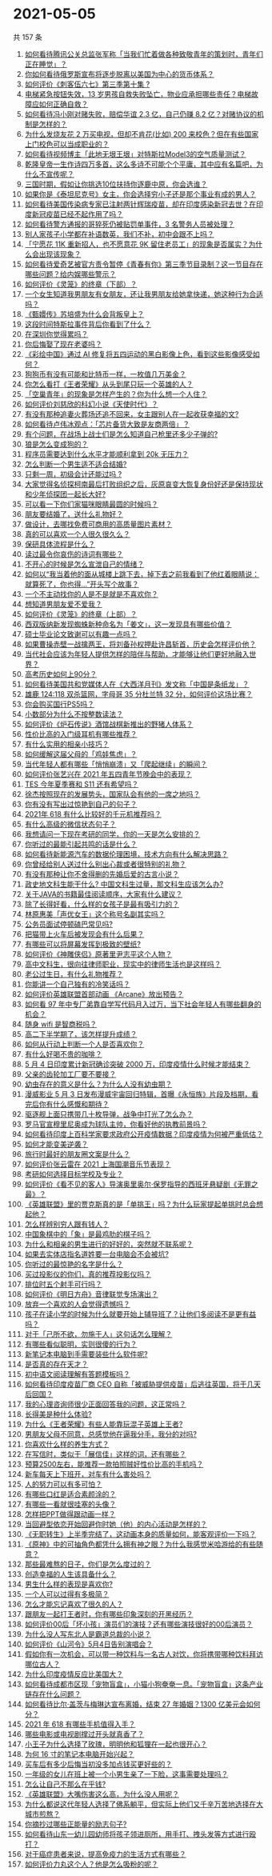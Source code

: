 # 2021-05-05

共 157 条

<!-- BEGIN -->
<!-- 最后更新时间 Wed May 05 2021 21:15:10 GMT+0800 (China Standard Time) -->

1. [如何看待腾讯公关总监张军称「当我们忙着做各种致敬青年的策划时，青年们正在睡觉」？](https://www.zhihu.com/question/457759935)
2. [你如何看待俄罗斯宣布将逐步脱离以美国为中心的货币体系？](https://www.zhihu.com/question/457750369)
3. [如何评价《刺客伍六七》第三季第十集 ?](https://www.zhihu.com/question/457898715)
4. [电梯紧急按钮失效，13
   岁男孩自救失败坠亡，物业应承担哪些责任？电梯故障应如何正确自救？](https://www.zhihu.com/question/457831377)
5. [如何看待冯小刚对赌失败，赔偿华谊 2.3 亿，自己仍赚 8.2
   亿？对赌协议的机制是怎样的？](https://www.zhihu.com/question/457531244)
6. [为什么发烧友花 2 万买电视，但却不肯花(比如) 200
   来校色？但在有些国家上门校色可以当成职业的？](https://www.zhihu.com/question/457647194)
7. [如何看待视频博主「此地无垠王垠」对特斯拉Model3的空气质量测试？](https://www.zhihu.com/question/457805911)
8. [乾隆皇帝一生作诗四万多首，这么多诗不可能个个平庸，其中应有名篇吧，为什么不宣传呢？](https://www.zhihu.com/question/452762954)
9. [三国时期，假如让你挑选10位扶持你逐鹿中原，你会选谁？](https://www.zhihu.com/question/452687156)
10. [如果你是《泰坦尼克号》女主，你会选择穷小子还是那个事业有成的男人？](https://www.zhihu.com/question/404721566)
11. [如何看待美国传染病专家已注射两针辉瑞疫苗，却在印度感染新冠去世？在印度新冠疫苗已经不起作用了吗？](https://www.zhihu.com/question/457803433)
12. [如何看待警方通报的哥猝死仍被贴罚单事件，3 名警务人员被处理？](https://www.zhihu.com/question/457851891)
13. [别人家孩子小学都在补语数英，我们不补，初中会跟不上吗？](https://www.zhihu.com/question/437581262)
14. [「宁愿花 11K 重新招人，也不愿意花 9K
    留住老员工」的现象是否属实？为什么会出现该现象？](https://www.zhihu.com/question/63878469)
15. [如何看待爱奇艺被官方责令暂停《青春有你》第三季节目录制？这一节目存在哪些问题？给内娱哪些警示？](https://www.zhihu.com/question/457851906)
16. [如何评价《灵笼》的终章（下部）？](https://www.zhihu.com/question/457793996)
17. [一个女生知道我男朋友有女朋友，还让我男朋友给她拿快递，她这种行为合适吗？](https://www.zhihu.com/question/452456284)
18. [《甄嬛传》苏培盛为什么会背叛皇上？](https://www.zhihu.com/question/456242618)
19. [这段时间特斯拉事件背后你看到了什么？](https://www.zhihu.com/question/455860663)
20. [在深圳你觉得累吗？](https://www.zhihu.com/question/304838170)
21. [你后悔娶了现在老婆吗？](https://www.zhihu.com/question/315457601)
22. [《彩绘中国》通过 AI
    修复将五四运动的黑白影像上色，看到这些影像感受如何？](https://www.zhihu.com/question/457739121)
23. [狗狗币有没有可能和比特币一样，一枚值几万美金？](https://www.zhihu.com/question/445598367)
24. [你怎么看打《王者荣耀》从头到尾只玩一个英雄的人？](https://www.zhihu.com/question/299758752)
25. [「空巢青年」的现象是怎样产生的？你为什么想一个人住？](https://www.zhihu.com/question/457137124)
26. [如何评价刘慈欣的科幻小说《天使时代》？](https://www.zhihu.com/question/50428892)
27. [有没有那种追妻火葬场还追不回来，女主跟别人在一起收获幸福的文?](https://www.zhihu.com/question/408254252)
28. [如何看待卢伟冰观点：「芯片备货大致是友商两倍」？](https://www.zhihu.com/question/457096949)
29. [有个问题，在战场上战士们是怎么知道自己枪里还多少子弹的?](https://www.zhihu.com/question/457546333)
30. [狼是怎么变成狗的？](https://www.zhihu.com/question/457687785)
31. [程序员需要达到什么水平才能顺利拿到 20k 无压力？](https://www.zhihu.com/question/47597895)
32. [怎么判断一个男生适不适合结婚?](https://www.zhihu.com/question/374079870)
33. [只剩一周，初级会计还能过吗 ?](https://www.zhihu.com/question/454746070)
34. [大家觉得名侦探柯南最后打败组织之后，灰原哀变大恢复身份好还是保持现状和少年侦探团一起长大好?](https://www.zhihu.com/question/457584898)
35. [可以看一下你们家猫咪眼睛最圆的时候吗？](https://www.zhihu.com/question/454066115)
36. [朋友要结婚了，送什么礼物好？](https://www.zhihu.com/question/20063097)
37. [做设计，去哪找免费可商用的高质量图片素材？](https://www.zhihu.com/question/294157721)
38. [真的可以喜欢一个人很久很久么？](https://www.zhihu.com/question/457083666)
39. [保研具体流程是什么？](https://www.zhihu.com/question/342150894)
40. [读过最令你哀伤的诗词有哪些？](https://www.zhihu.com/question/457576263)
41. [不开心的时候是怎么宣泄自己的情绪？](https://www.zhihu.com/question/455014687)
42. [如何以“我当着他的面从城楼上跳下去，掉下去之前我看到了他红着眼睛说：就算死了，你也得…”开头写个故事？](https://www.zhihu.com/question/446137328)
43. [一个不主动找你的人是不是就是不喜欢你？](https://www.zhihu.com/question/393194088)
44. [想知道男朋友爱不爱我？](https://www.zhihu.com/question/300147312)
45. [如何评价《灵笼》的终章（上部）？](https://www.zhihu.com/question/457072944)
46. [西双版纳新发现蜘蛛新种命名为「姜文」，这一发现具有哪些价值？](https://www.zhihu.com/question/457371552)
47. [硕士毕业论文致谢可以有趣一点吗？](https://www.zhihu.com/question/401076265)
48. [如果曹操赤壁一战擒两王，将刘备孙权押赴许昌斩首，历史会怎样评价他？](https://www.zhihu.com/question/456699039)
49. [当代社会应该为年轻人提供怎样的陪伴与帮助，才能够让他们更好地融入世界？](https://www.zhihu.com/question/457136828)
50. [高考历史如何上90分？](https://www.zhihu.com/question/315798137)
51. [如何看待美国共和党媒体人在《大西洋月刊》发文称「中国是条纸龙」？](https://www.zhihu.com/question/457843760)
52. [雄鹿 124:118 双杀篮网，字母哥 35 分杜兰特 32
    分，如何评价这场比赛？](https://www.zhihu.com/question/457870431)
53. [你会购买国行PS5吗？](https://www.zhihu.com/question/439176866)
54. [小数部分为什么不按整数读法？](https://www.zhihu.com/question/456963708)
55. [如何评价《炉石传说》酒馆战棋新推出的野猪人体系？](https://www.zhihu.com/question/457232229)
56. [性价比高的入门级耳机有哪些推荐？](https://www.zhihu.com/question/51811329)
57. [有什么实用的相亲小技巧？](https://www.zhihu.com/question/365372856)
58. [如何缓解这届父母的「鸡娃焦虑」？](https://www.zhihu.com/question/451871565)
59. [当代年轻人都有哪些「悄悄崩溃」又「爬起继续」的瞬间？](https://www.zhihu.com/question/457125407)
60. [如何评价张艺兴在 2021 年五四青年节晚会中的表现？](https://www.zhihu.com/question/457808500)
61. [TES 今年夏季赛和 S11 还有希望吗？](https://www.zhihu.com/question/454359571)
62. [徐杰按照现在的发展势头，国家队会有他的一席之地吗？](https://www.zhihu.com/question/457739170)
63. [你有没有写出过惊艳到自己的句子？](https://www.zhihu.com/question/452573441)
64. [2021年 618 有什么比较好的千元机推荐吗？](https://www.zhihu.com/question/457282188)
65. [有什么高级的微信状态句子？](https://www.zhihu.com/question/440750252)
66. [我想请问一下现在考研的同学，你的一天是怎么安排的？](https://www.zhihu.com/question/410450910)
67. [你听过的最能引起共鸣的话是什么？](https://www.zhihu.com/question/37496011)
68. [如何看待新能源汽车的数据伦理困境，技术方向有什么解决思路？](https://www.zhihu.com/question/457543547)
69. [你曾经给别人送过什么别出心裁或者很特别的礼物？](https://www.zhihu.com/question/23207256)
70. [有没有那种让你不舍得删的先婚后爱的古言小说？](https://www.zhihu.com/question/353764357)
71. [政史地文科生能干什么? 中国文科生过量，那文科生应该怎么办?](https://www.zhihu.com/question/455156955)
72. [关于JAVA的书籍最佳阅读顺序，大家有什么建议？](https://www.zhihu.com/question/269505829)
73. [除了长得好看，什么样的女孩子是最有吸引力的？](https://www.zhihu.com/question/432679628)
74. [林原惠美「声优女王」这个称号名副其实吗？](https://www.zhihu.com/question/456884531)
75. [公务员面试停顿磕巴常见吗?](https://www.zhihu.com/question/448057643)
76. [把猫带上火车后被发现会有什么后果？](https://www.zhihu.com/question/265531373)
77. [有哪些可以将屏幕发挥到极致的壁纸?](https://www.zhihu.com/question/325648700)
78. [如何评价《神雕侠侣》原著里尹志平这个人物？](https://www.zhihu.com/question/21966003)
79. [高中文科生，很向往律师职业，现实中的律师生活也是这样吗？](https://www.zhihu.com/question/457653393)
80. [老公过生日，有什么礼物推荐？](https://www.zhihu.com/question/22873331)
81. [你能讲一个自己独有的冷笑话吗？](https://www.zhihu.com/question/412603379)
82. [如何评价英雄联盟首部动画 《Arcane》放出预告？](https://www.zhihu.com/question/457715264)
83. [如何看 97
    年中专厂弟靠自学写代码月入过万，当下社会年轻人有哪些翻身的机会？](https://www.zhihu.com/question/457749433)
84. [随身 wifi 是智商税吗？](https://www.zhihu.com/question/446103006)
85. [高二下半学期了，该怎样提升成绩？](https://www.zhihu.com/question/457346293)
86. [如何从行动上判断一个人是否喜欢你？](https://www.zhihu.com/question/452757029)
87. [有什么好喝不贵的咖啡？](https://www.zhihu.com/question/390644147)
88. [5 月 4 日印度累计新冠确诊突破 2000
    万，印度疫情什么时候才能结束？](https://www.zhihu.com/question/457761447)
89. [父亲的齿轮加工厂要不要接？](https://www.zhihu.com/question/450893153)
90. [幼虫存在的意义是什么？为什么人没有幼虫期？](https://www.zhihu.com/question/264314462)
91. [漫威影业 5 月 3
    日发布漫威宇宙回归特辑，首曝《永恒族》片段及档期，看完后你有什么感慨和期待？](https://www.zhihu.com/question/457703332)
92. [驱逐舰上面只携带几十枚导弹，战争中打光了怎么办？](https://www.zhihu.com/question/39027069)
93. [罗马官宣穆里尼奥成为球队主帅，你看好他的执教前景吗？](https://www.zhihu.com/question/457822516)
94. [如何看待印度上百科学家要求政府公开疫情数据？印度疫情为何被严重低估？](https://www.zhihu.com/question/457757785)
95. [如何才能变美逆袭？](https://www.zhihu.com/question/52287991)
96. [旅行时最好的朋友圈文案是什么？](https://www.zhihu.com/question/429650998)
97. [如何评价张云雷在 2021 上海国潮音乐节表现？](https://www.zhihu.com/question/457677090)
98. [考研如何选择目标学校及专业？](https://www.zhihu.com/question/31000102)
99. [如何评价《看不见的客人》导演奥里奥尔·保罗指导的西班牙悬疑剧《无罪之最》？](https://www.zhihu.com/question/453388234)
100. [《英雄联盟》里的贾克斯真的是「单挑王」吗？为什么玩家提起单挑时总会想起他？](https://www.zhihu.com/question/457010220)
101. [怎么样辨别穷人跟有钱人？](https://www.zhihu.com/question/349437220)
102. [中国象棋中的「象」是最鸡肋的棋子吗？](https://www.zhihu.com/question/39282356)
103. [为什么和相亲的男生进行的好好的，突然就不联系呢？](https://www.zhihu.com/question/455019918)
104. [如果去实体店指名道姓要一台电脑会不会被坑?](https://www.zhihu.com/question/449490091)
105. [你听过的最惊艳的名字是什么？](https://www.zhihu.com/question/265694919)
106. [买过投影仪的你们，真的推荐投影仪吗？](https://www.zhihu.com/question/437319206)
107. [排位时五个射手可行吗？](https://www.zhihu.com/question/457347115)
108. [如何评价《明日方舟》音律联觉专场演出？](https://www.zhihu.com/question/453242159)
109. [放弃一个喜欢的人会觉得遗憾吗？](https://www.zhihu.com/question/455878113)
110. [孩子在读小学的时候为什么就要开始上辅导班了？让他们多阅读不是更有益吗？](https://www.zhihu.com/question/431156947)
111. [对于「己所不欲，勿施于人」这句话怎么理解？](https://www.zhihu.com/question/25024061)
112. [有哪些看似聪明，实则很傻的行为？](https://www.zhihu.com/question/60864080)
113. [新笔记本电脑到手需要装些什么软件呢?](https://www.zhihu.com/question/369118255)
114. [是否真的存在天才？](https://www.zhihu.com/question/34054445)
115. [初中语文阅读理解有答题模板吗？](https://www.zhihu.com/question/330750610)
116. [如何看待印度疫苗厂商 CEO
     自称「被威胁提供疫苗」后逃往英国，将于几天后回国？](https://www.zhihu.com/question/457628956)
117. [我的心理咨询师很少正面回答我的问题，这正常吗？](https://www.zhihu.com/question/457615630)
118. [长得美是种什么体验?](https://www.zhihu.com/question/449683760)
119. [为什么《王者荣耀》有些人能靠玩混子英雄上王者?](https://www.zhihu.com/question/328458184)
120. [男朋友父母不同意，总感觉他在逼我分手，我分的对吗?](https://www.zhihu.com/question/455441259)
121. [你喜欢什么样的养生方式？](https://www.zhihu.com/question/456345968)
122. [在写信时，类似于「展信佳」这样的词，还有哪些？](https://www.zhihu.com/question/27590044)
123. [预算2500左右，能推荐一款拍照贼好性价比高的手机吗？](https://www.zhihu.com/question/452624562)
124. [新车每天上下班开，对车有什么害处吗？](https://www.zhihu.com/question/453386492)
125. [人的努力可以有多可怕？](https://www.zhihu.com/question/267094863)
126. [有哪些口红是适合素颜涂的？](https://www.zhihu.com/question/321097156)
127. [有哪些一看就很哇塞的头像？](https://www.zhihu.com/question/445718825)
128. [怎样把PPT做得跟动画一样？](https://www.zhihu.com/question/21539458)
129. [当回避型依恋开始回避你时她（他）的内心活动是怎样的？](https://www.zhihu.com/question/337217828)
130. [《无职转生》上半季完结了，这动画本身的质量如何，能客观评价一下吗？](https://www.zhihu.com/question/450611651)
131. [《原神》中的可抽角色都凭什么拥有神之眼？为什么我感觉米哈游给的有些随意？](https://www.zhihu.com/question/457648061)
132. [那些最难熬的日子，你们是怎么度过的？](https://www.zhihu.com/question/452944848)
133. [创造幸福的人生该具备什么？](https://www.zhihu.com/question/322796494)
134. [男生什么样的表现是喜欢你?](https://www.zhihu.com/question/430805859)
135. [一个人可以过得有多极简？](https://www.zhihu.com/question/265827355)
136. [怎么才能忘记喜欢了很久的人？](https://www.zhihu.com/question/456682944)
137. [跟朋友一起打王者时，你有哪些印象深刻的开黑经历？](https://www.zhihu.com/question/457741813)
138. [如何评价00后「坏小孩」演员们的演技？还有哪些演技很好的00后演员？](https://www.zhihu.com/question/457684810)
139. [为什么没人写东北人是霸道总裁的小说？](https://www.zhihu.com/question/337970710)
140. [如何评价《山河令》5月4日告别演唱会？](https://www.zhihu.com/question/457830518)
141. [假如你有一次机会，可以带一种饮料与一名古人对饮，你将携带哪种饮料拜访哪位古人？](https://www.zhihu.com/question/457665322)
142. [为什么印度疫情反应比美国大？](https://www.zhihu.com/question/456804640)
143. [如何看待成都市区现「宠物盲盒」，小猫小狗奄奄一息。「宠物盲盒」这条产业链存在什么问题？](https://www.zhihu.com/question/457745277)
144. [如何看待比尔·盖茨与梅琳达宣布离婚，结束 27 年婚姻？1300
     亿美元会如何分？](https://www.zhihu.com/question/457737040)
145. [2021 年 618 有哪些手机值得入手？](https://www.zhihu.com/question/457255298)
146. [哪些电影或电视剧撑过开头就真香了？](https://www.zhihu.com/question/449504220)
147. [小王子为什么选择了玫瑰，明明他和狐狸在一起也很开心？](https://www.zhihu.com/question/353104840)
148. [为何 16 寸的笔记本电脑开始兴起？](https://www.zhihu.com/question/456973925)
149. [买车后有多少后悔当初没多加点钱买更好些的？](https://www.zhihu.com/question/455327014)
150. [一年级的女儿在班上被一个小男生亲了一下脸，这事需要处理吗？](https://www.zhihu.com/question/449615832)
151. [怎么让自己不那么在乎钱?](https://www.zhihu.com/question/453040828)
152. [《英雄联盟》大嘴伤害这么高，为什么没人用呢？](https://www.zhihu.com/question/457142246)
153. [为什么都说这代年轻人选择了佛系躺平，但实际上他们又千辛万苦地选择在大城市煎熬？](https://www.zhihu.com/question/457670118)
154. [你摘抄过哪些正能量的励志句子?](https://www.zhihu.com/question/449320979)
155. [如何看待山东一幼儿园幼师将孩子领进厕所，用手打、拽头发等方式进行殴打？](https://www.zhihu.com/question/457486021)
156. [对于癌症患者来说，提高免疫力的生活方式有哪些？](https://www.zhihu.com/question/447041986)
157. [如何评价力丸这个人？他是怎么吸粉的呢？](https://www.zhihu.com/question/457715074)

<!-- END -->
